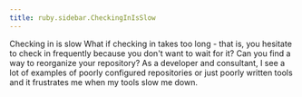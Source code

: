 ```yaml
---
title: ruby.sidebar.CheckingInIsSlow
---
```

<span class="sidebar_title"> Checking in is slow</span>
What if checking in takes too long - that is, you hesitate to check in frequently because you don't want to wait for it? Can you find a way to reorganize your repository? As a developer and consultant, I see a lot of examples of poorly configured repositories or just poorly written tools and it frustrates me when my tools slow me down.
 